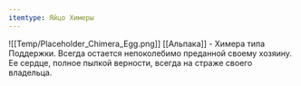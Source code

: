 ```yaml
---
itemtype: Яйцо Химеры
---
```

![[Temp/Placeholder_Chimera_Egg.png]]
[[Альпака]] - Химера типа Поддержки. Всегда остается непоколебимо преданной своему хозяину. Ее сердце, полное пылкой верности, всегда на страже своего владельца.
